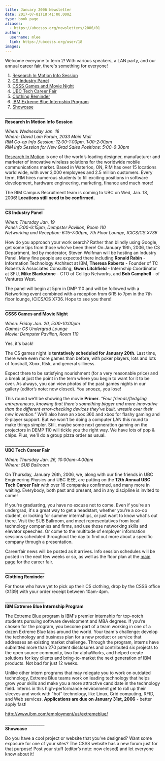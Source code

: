 ```yaml
---
title: January 2006 Newsletter 
date: 2017-07-01T18:41:00.000Z
type: book page
aliases:
  - https://ubccsss.org/newsletters/2006/01
author:
  username: mlee
  link: https://ubccsss.org/user/18
images:
---
```


<div class="field field-name-body field-type-text-with-summary field-label-hidden"><div class="field-items"><div class="field-item even"><p>Welcome everyone to term 2!  With various speakers, a LAN party, and our annual career fair, there&apos;s something for everyone!</p>
<ol>
<li><a href="/newsletters/2006/01#1">Research In Motion Info Session</a></li>
<li><a href="/newsletters/2006/01#2">CS Industry Panel</a></li>
<li><a href="/newsletters/2006/01#3">CSSS Games and Movie Night</a></li>
<li><a href="/newsletters/2006/01#4">UBC Tech Career Fair</a></li>
<li><a href="/newsletters/2006/01#5">Clothing Reminder</a></li>
<li><a href="/newsletters/2006/01#6">IBM Extreme Blue Internship Program</a></li>
<li><a href="/newsletters/2006/01#7">Showcase</a></li>
</ol>
<p>____________________<br>
<a name="1"></a><strong>Research In Motion Info Session</strong></p>
<p><em>When: Wednesday Jan. 18<br>
Where: David Lam Forum, 2033 Main Mall<br>
RIM Co-op Info Session: 12:00-1:00pm, 1:00-2:00pm<br>
RIM Info Session for New Grad Sales Positions: 5:00-6:30pm</em></p>
<p><a href="http://www.rim.com">Research In Motion</a> is one of the world&#x2019;s leading designer, manufacturer and marketer of innovative wireless solutions for the worldwide mobile communications market. Based in Waterloo, ON, RIM has over 15 locations world wide, with over 3,000 employees and 2.5 million customers. Every term, RIM hires numerous students to fill exciting positions in software development, hardware engineering, marketing, finance and much more!</p>
<p>The RIM Campus Recruitment team is coming to UBC on Wed, Jan. 18, 2006! <strong>Locations still need to be confirmed.</strong></p>
<p>____________________<br>
<a name="2"></a><strong>CS Industry Panel</strong></p>
<p><em>When: Thursday Jan. 19<br>
Panel: 5:00-6:15pm, Dempster Pavilion, Room 110<br>
Networking and Reception: 6:15-7:00pm, 7th Floor Lounge, ICICS/CS X736</em></p>
<p>How do you approach your work search? Rather than blindly using Google, get some tips from those who&apos;ve been there! On January 19th, 2006, the CS Department, led by moderator, Steven Wolfman will be hosting an Industry Panel. Many fine people are expected there including <strong>Ronald Rabin</strong> - Information Technology Architect at IBM, <strong>Theresa Roberts</strong> - Founder of TC Roberts &amp; Associates Consulting, <strong>Gwen Litchfield</strong> - Internship Coordinator at SFU, <strong>Mike Blackstone</strong> - CTO of Colligo Networks, and <strong>Bob Campbell</strong> - of Ventures West.</p>
<p>The panel will begin at 5pm in DMP 110 and will be followed with a Networking event combined with a reception from 6:15 to 7pm in the 7th floor lounge, ICICS/CS X736. Hope to see you there!</p>
<p>____________________<br>
<a name="3"></a><strong>CSSS Games and Movie Night</strong></p>
<p><em>When: Friday Jan. 20, 5:00-10:00pm<br>
Games: CS Undergrad Lounge<br>
Movie: Dempster Pavilion, Room 110</em></p>
<p>Yes, it&apos;s back!</p>
<p>The CS games night is <strong>tentatively scheduled for January 20th</strong>. Last time, there were even more games than before, with poker players, lots and lots of foosball, Xbox, Risk, and general silliness.</p>
<p>Expect there to be satisfying nourishment (for a very reasonable price) and a break at just the point in the term where you begin to want for it to be over. As always, you can view photos of the past games nights in our gallery (editor&#x2019;s note: now closed). You snooze, you lose!</p>
<p>This round we&apos;ll be showing the movie <strong>Primer</strong>. <em>&quot;Four friends/fledgling entrepreneurs, knowing that there&apos;s something bigger and more innovative than the different error-checking devices they&apos;ve built, wrestle over their new invention.&quot;</em> We&apos;ll also have an xbox 360 and xbox for flashy gaming and 8-player support. But we won&apos;t be doing a computer LAN this round to make things simpler. Still, maybe some next generation gaming on the projectors in DEMP 110 will tickle you the right way. We have lots of pop &amp; chips. Plus, we&apos;ll do a group pizza order as usual.</p>
<p>____________________<br>
<a name="4"></a><strong>UBC Tech Career Fair</strong></p>
<p><em>When: Thursday Jan. 26, 10:00am-4:00pm<br>
Where: SUB Ballroom</em></p>
<p>On Thursday, January 26th, 2006, we, along with our fine friends in UBC Engineering Physics and UBC IEEE, are putting on the <strong>12th Annual UBC Tech Career Fair</strong> with over 16 companies confirmed, and many more in waiting. Everybody, both past and present, and in any discipline is invited to come!</p>
<p>If you&apos;re graduating, you have no excuse not to come. Even if you&apos;re an undergrad, it&apos;s a great way to get a headstart, whether you&apos;re a co-op student, or looking for summer internships, or just want to know what&apos;s out there. Visit the SUB Ballroom, and meet representatives from local technology companies and firms, and use those networking skills and elevator speeches. Or come to the multitude of employer information sessions scheduled throughout the day to find out more about a specific company through a presentation.</p>
<p>Careerfair news will be posted as it arrives. Info session schedules will be posted in the next few weeks or so, as well as the floor plan at the <a href="//cf06.ubccsss.org/">main page</a> for the career fair.</p>
<p>____________________<br>
<a name="5"></a><strong>Clothing Reminder</strong></p>
<p>For those who have yet to pick up their CS clothing, drop by the CSSS office (X139) with your order receipt between 10am-4pm.</p>
<p>____________________<br>
<a name="6"></a><strong>IBM Extreme Blue Internship Program</strong></p>
<p>The Extreme Blue program is IBM&apos;s premier internship for top-notch students pursuing software development and MBA degrees. If you&apos;re chosen for the program, you become part of a team working in one of a dozen Extreme Blue labs around the world. Your team&apos;s challenge: develop the technology and business plan for a new product or service that addresses an existing market challenge. Through the program, interns have submitted more than 270 patent disclosures and contributed six projects to the open source community, two for alphaWorks, and helped create solutions for key clients and bring-to-market the next generation of IBM products. Not bad for just 12 weeks.</p>
<p>Unlike other intern programs that may relegate you to work on outdated technology, Extreme Blue teams work on leading technology that helps grow your skills and make you a more attractive candidate in the technology field. Interns in this high-performance environment get to roll up their sleeves and work with &quot;hot&quot; technology, like Linux, Grid computing, RFID, and Web services. <strong>Applications are due on January 31st, 2006</strong> - better apply fast!</p>
<p><a href="https://www.ibm.com/employment/us/extremeblue/">http://www.ibm.com/employment/us/extremeblue/</a></p>
<p>____________________<br>
<a name="7"></a><strong>Showcase</strong></p>
<p>Do you have a cool project or website that you&apos;ve designed?  Want some exposure for one of your sites?  The CSSS website has a new forum just for that purpose! Post your stuff (editor&#x2019;s note: now closed) and let everyone know about it!</p>
</div></div></div>    <footer>
          </footer>